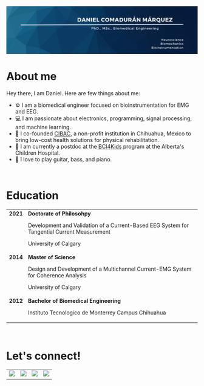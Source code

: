 <img src="./Images/banner.png">

<br/>
<h1 style="text-align: left;">About me</h1>

Hey there, I am Daniel. Here are few things about me:
- ⚙ I am a biomedical engineer focused on bioinstrumentation for EMG and EEG.
- 💻 I am passionate about electronics, programming, signal processing, and machine learning.
- 🏥 I co-founded [CIBAC](https://www.cibac.mx), a non-profit institution in Chihuahua, Mexico to bring low-cost health solutions for physical rehabilitation.
- 🧠 I am currently a postdoc at the [BCI4Kids](https://cumming.ucalgary.ca/research/pediatric-bci/home) program at the Alberta's Children Hospital.
- 🎸 I love to play guitar, bass, and piano.


<br/>
<h1 style="text-align: left">Education</h1>
<!--
<table>
    <tr> 
        <td> <img aligns="middle" src="./Images/ucalgary.svg" width=64 > </td>
        <td> <b>Doctorate of Phylosohpy [2021]</b> <p>
        Development and Validation of a Current-Based EEG System for Tangential Current Measurement” </td>
    </tr>
    <tr>
        <td> <img aligns="middle" src="./Images/ucalgary.svg" width=64 > </td>
        <td> <b>Master of Science [2016]</b> <p> 
        Design and Development of a Multichannel Current-EMG System for Coherence Analysis</td>
        <td> 
    </tr>
    <tr>
        <td> <img aligns="middle" src="./Images/itesm.svg" height=64> </td>
        <td> Bachelor of Biomedical Engineering [2012] </td>
    </tr>
</table>
-->

<table style="border-collapse: collapse; border: none;">
    <tr style="border:0 none;" > 
        <td style="border:0 none;" valign="top" Align="right"> <b>2021</b></td>
        <td style="border:0 none;"> 
            <b>Doctorate of Philosohpy</b> 
            <p> Development and Validation of a Current-Based EEG System for Tangential Current Measurement
            <p> University of Calgary
        </td>
    </tr style="border:0 none;" >
    <tr>
        <td style="border:0 none;" valign="top" Align="right"> <b>2014</b> </td>
        <td style="border:0 none;"> 
            <b>Master of Science</b> 
            <p> Design and Development of a Multichannel Current-EMG System for Coherence Analysis
            <p> University of Calgary 
        </td>
    </tr>
    <tr style="border:0 none;" >
        <td style="border:0 none;" valign="top" Align="right"> <b>2012</b> </td>
        <td style="border:0 none;"> <b>Bachelor of Biomedical Engineering</b>
            <p> Instituto Tecnologico de Monterrey Campus Chihuahua
        </td>
    </tr>
</table>

<br/>
<h1 style="text-align: left">Let's connect!</h1>
<table style="border-collapse: collapse; border: none;">
    <tr style="border:0 none;" >
        <td style="border:0 none;" >      
            <a href="mailto:dcomadur@ucalgary.ca?subject=Let%27s%20connect!">
            <img src="./Images/outlook.svg" height="32">            
        </td>
        <td style="border:0 none;" >
            <a href="https://www.linkedin.com/in/danielcomaduran/">
            <img src="./Images/linkedin.svg" height="32">
        </td>
        <td style="border:0 none;" >
            <a href="https://wa.me/14034652952?text=Let%27s%20connect!">
            <img src="./Images/whatsapp.svg" height="32">
        </td>
        <td style="border:0 none;" >
            <a href=https://www.instagram.com/danycomaduran/>
            <img src="./Images/instagram.svg" height="32">
        </td>
    </tr>
</table>